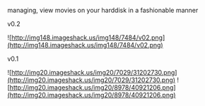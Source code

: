 managing, view movies on your harddisk in a fashionable manner

v0.2

![http://img148.imageshack.us/img148/7484/v02.png](http://img148.imageshack.us/img148/7484/v02.png)

v0.1

![http://img20.imageshack.us/img20/7029/31202730.png](http://img20.imageshack.us/img20/7029/31202730.png)
![http://img20.imageshack.us/img20/8978/40921206.png](http://img20.imageshack.us/img20/8978/40921206.png)